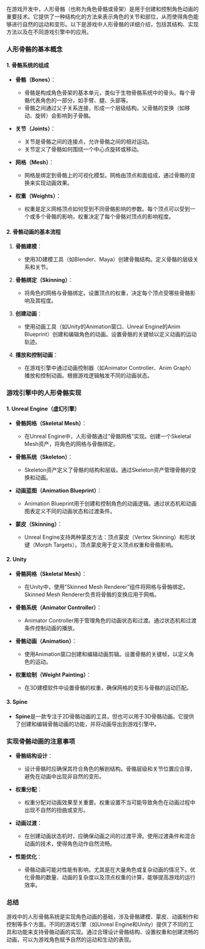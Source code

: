 在游戏开发中，人形骨骼（也称为角色骨骼或骨架）是用于创建和控制角色动画的重要技术。它提供了一种结构化的方法来表示角色的关节和部位，从而使得角色能够进行自然的运动和变形。以下是游戏中人形骨骼的详细介绍，包括其结构、实现方法以及在不同游戏引擎中的应用。

### 人形骨骼的基本概念

#### 1. **骨骼系统的组成**

- **骨骼（Bones）**：
  - 骨骼是构成角色骨架的基本单元，类似于生物骨骼系统中的骨头。每个骨骼代表角色的一部分，如手臂、腿、头部等。
  - 骨骼之间通过父子关系连接，形成一个层级结构。父骨骼的变换（如移动、旋转）会影响到子骨骼。

- **关节（Joints）**：
  - 关节是骨骼之间的连接点，允许骨骼之间的相对运动。
  - 关节定义了骨骼如何围绕一个中心点旋转或移动。

- **网格（Mesh）**：
  - 网格是绑定到骨骼上的可视化模型。网格由顶点和面组成，通过骨骼的变换来实现动画效果。

- **权重（Weights）**：
  - 权重是定义网格顶点如何受到不同骨骼影响的参数。每个顶点可以受到一个或多个骨骼的影响，权重决定了每个骨骼对顶点的影响程度。

#### 2. **骨骼动画的基本流程**

1. **骨骼建模**：
   - 使用3D建模工具（如Blender、Maya）创建骨骼结构。定义骨骼的层级关系和关节。
   
2. **骨骼绑定（Skinning）**：
   - 将角色的网格与骨骼绑定。设置顶点的权重，决定每个顶点受哪些骨骼影响及其程度。
   
3. **创建动画**：
   - 使用动画工具（如Unity的Animation窗口、Unreal Engine的Anim Blueprint）创建和编辑角色的动画。设置骨骼的关键帧以定义动画的运动轨迹。
   
4. **播放和控制动画**：
   - 在游戏引擎中通过动画控制器（如Animator Controller、Anim Graph）播放和控制动画。根据游戏逻辑触发不同的动画状态。

### 游戏引擎中的人形骨骼实现

#### 1. **Unreal Engine（虚幻引擎）**

- **骨骼网格（Skeletal Mesh）**：
  - 在Unreal Engine中，人形骨骼通过“骨骼网格”实现。创建一个Skeletal Mesh资产，将角色的网格与骨骼绑定。
  
- **骨骼系统（Skeleton）**：
  - Skeleton资产定义了骨骼的结构和层级。通过Skeleton资产管理骨骼的变换和动画。
  
- **动画蓝图（Animation Blueprint）**：
  - Animation Blueprint用于创建和控制角色的动画逻辑。通过状态机和动画图表定义不同的动画状态和过渡条件。
  
- **蒙皮（Skinning）**：
  - Unreal Engine支持两种蒙皮方法：顶点蒙皮（Vertex Skinning）和形状键（Morph Targets）。顶点蒙皮用于定义顶点权重和骨骼影响。

#### 2. **Unity**

- **骨骼网格（Skeletal Mesh）**：
  - 在Unity中，使用“Skinned Mesh Renderer”组件将网格与骨骼绑定。Skinned Mesh Renderer负责将骨骼的变换应用于网格。
  
- **骨骼系统（Animator Controller）**：
  - Animator Controller用于管理角色的动画状态和过渡。通过状态机和过渡条件控制动画的播放。
  
- **骨骼动画（Animation）**：
  - 使用Animation窗口创建和编辑动画剪辑。设置骨骼的关键帧，以定义角色的运动。
  
- **权重绘制（Weight Painting）**：
  - 在3D建模软件中设置骨骼的权重，确保网格的变形与骨骼的运动匹配。

#### 3. **Spine**

- **Spine**是一款专注于2D骨骼动画的工具，但也可以用于3D骨骼动画。它提供了创建和编辑骨骼动画的功能，并将动画导出到游戏引擎中。

### 实现骨骼动画的注意事项

- **骨骼结构设计**：
  - 设计骨骼时应确保其符合角色的解剖结构。骨骼层级和关节位置应合理，避免在动画中出现非自然的变形。

- **权重分配**：
  - 权重分配对动画效果至关重要。权重设置不当可能导致角色在动画过程中出现不自然的扭曲或变形。

- **动画过渡**：
  - 在创建动画状态机时，应确保动画之间的过渡平滑。使用过渡条件和混合动画的技术，使得角色动作自然流畅。

- **性能优化**：
  - 骨骼动画可能对性能有影响，尤其是在大量角色或复杂动画的情况下。优化骨骼的数量、动画的复杂度以及顶点权重的计算，能够提高游戏的运行效率。

### 总结

游戏中的人形骨骼系统是实现角色动画的基础，涉及骨骼建模、蒙皮、动画制作和控制等多个方面。不同的游戏引擎（如Unreal Engine和Unity）提供了不同的工具和功能来支持骨骼动画的实现。通过合理设计骨骼结构、设置权重和创建流畅的动画，可以为游戏角色赋予自然的运动和生动的表现。